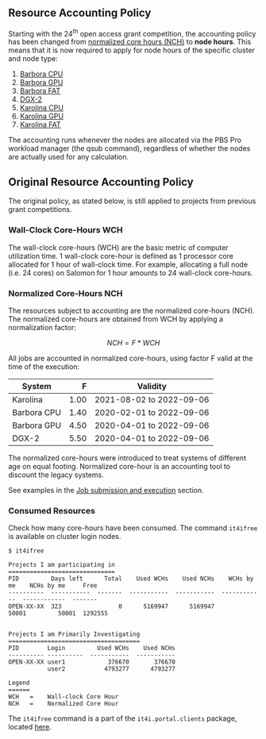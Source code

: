 ## Resource Accounting Policy

Starting with the 24<sup>th</sup> open access grant competition, the accounting policy has been changed from [normalized core hours (NCH)][2a] to **node hours**. This means that it is now required to apply for node hours of the specific cluster and node type:

1. [Barbora CPU][3a]
1. [Barbora GPU][4a] 
1. [Barbora FAT][5a]
1. [DGX-2][6a]
1. [Karolina CPU][7a]
1. [Karolina GPU][8a]
1. [Karolina FAT][9a]

The accounting runs whenever the nodes are allocated via the PBS Pro workload manager (the qsub command), regardless of whether
the nodes are actually used for any calculation.

## Original Resource Accounting Policy

The original policy, as stated below, is still applied to projects from previous grant competitions.

### Wall-Clock Core-Hours WCH

The wall-clock core-hours (WCH) are the basic metric of computer utilization time.
1 wall-clock core-hour is defined as 1 processor core allocated for 1 hour of wall-clock time. For example, allocating a full node (i.e. 24 cores) on Salomon for 1 hour amounts to 24 wall-clock core-hours.

### Normalized Core-Hours NCH

The resources subject to accounting are the normalized core-hours (NCH).
The normalized core-hours are obtained from WCH by applying a normalization factor:

$$
NCH = F*WCH
$$

All jobs are accounted in normalized core-hours, using factor F valid at the time of the execution:

| System        | F    | Validity                  |
| --------------| ---: | --------                  |
| Karolina      | 1.00 |  2021-08-02 to 2022-09-06 |
| Barbora CPU   | 1.40 |  2020-02-01 to 2022-09-06 |
| Barbora GPU   | 4.50 |  2020-04-01 to 2022-09-06 |
| DGX-2         | 5.50 |  2020-04-01 to 2022-09-06 |

The normalized core-hours were introduced to treat systems of different age on equal footing.
Normalized core-hour is an accounting tool to discount the legacy systems.

See examples in the [Job submission and execution][1a] section.

### Consumed Resources

Check how many core-hours have been consumed. The command `it4ifree` is available on cluster login nodes.

```console
$ it4ifree

Projects I am participating in
==============================
PID         Days left      Total    Used WCHs    Used NCHs    WCHs by me    NCHs by me     Free
----------  -----------  -------  -----------  -----------  ------------  ------------  -------
OPEN-XX-XX  323                0      5169947      5169947         50001         50001  1292555


Projects I am Primarily Investigating
=====================================
PID        Login         Used WCHs    Used NCHs
---------- ----------  -----------  -----------
OPEN-XX-XX user1            376670       376670
           user2           4793277      4793277

Legend
======
WCH   =    Wall-clock Core Hour
NCH   =    Normalized Core Hour
```

The `it4ifree` command is a part of the `it4i.portal.clients` package, located [here][pypi].

[1a]: job-submission-and-execution.md
[2a]: #normalized-core-hours-nch
[3a]: ../../barbora/compute-nodes/#compute-nodes-without-accelerators
[4a]: ../../barbora/compute-nodes/#compute-nodes-with-a-gpu-accelerator
[5a]: ../../barbora/compute-nodes/#fat-compute-node
[6a]: ../../dgx2/introduction/
[7a]: ../../karolina/compute-nodes/#compute-nodes-without-accelerators
[8a]: ../../karolina/compute-nodes/#compute-nodes-with-a-gpu-accelerator
[9a]: ../../karolina/compute-nodes/#data-analytics-compute-node

[pypi]: https://pypi.python.org/pypi/it4i.portal.clients
